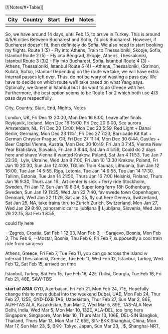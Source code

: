[![Notes/#*Table]]


| City | Country | Start | End | Notes |
| ---- | ------- | ----- | --- | ----- |
|      |         |       |     |       |


So, we have around 14 days, until Feb 15, to arrive in Turkey. This is around 4/5/6 cities
Between Bucharest and Sofia, I’d pick Bucharest. However, if Bucharest doesn’t fit, then definitely do Sofia.
We also need to start booking my flights.
Route 1 (5) - Fly into Athens, Train to Thessaloniki, Skopje, Sofia, Istanbul
Route 2 (5) - Fly into Beograd, Skopje, Athens, Thessaloniki, Istanbul 
Route 3 (3)2 - Fly into Bucharest, Sofia, Istanbul
Route 4 (3) - Athens, Thessaloniki, Istanbul
Route 5 (4) - Athens, Thessaloniki, (Strimon, Kulata, Sofia), Istanbul
Depending on the route we take, we will have extra interrail passes left over. Thus, do not be wary of wasting a pass day.
We have to decide on which route we’ll take based on what Yang says. Optimally, we 0meet in Istanbul but I do want to do Greece with her. Furthermore, the best option seems to be Route 1 or 2 which both use 4/3 pass days respectfully.


City, Country, Start, End, Nights, Notes

London, UK, Fri Dec 13 20:00, Mon Dec 16 8:00, Leave after finals
Reykjavik, Iceland, Mon Dec 16 15:00, Fri Dec 20 6:00, See aurora
Amsterdam, NL, Fri Dec 20 13:00, Mon Dec 23 5:59, Red Light + Danai
Berlin, Germany, Mon Dec 23 11:51, Fri Dec 27 7:23, Barricade Kit Kat + German Chrysler
Prague, CR, Fri Dec 27 11:14, Mon Dec 30 6:44, Castles + Beer Capital
Vienna, Austria, Mon Dec 30 10:49, Fri Jan 3 7:45, Vienna New Year
Bratislava, Slovakia, Fri Jan 3 8:44, Sat Jan 4 5:58, Could do 2 days here and shave Vienna if wanted
Krakow, Poland, Sat Jan 4 11:53, Tue Jan 7 23:30, 
Lyiv, Ukraine, Wed Jan 8 7:00, Fri Jan 10 13:30
Krakow, Poland, Fri Jan 10 20:30, Sun Jan 12 4:00, TGLink Train
Kaunas, Lithuania, Sun Jan 12 16:00, Tue Jan 14 5:55, 
Riga, Letonia, Tue Jan 14 9:55, Tue Jan 14 17:30, 
Tallinn, Estonia, Tue Jan 14 21:50, Thurs Jan 16 7:00
Helsinki, Finland, Thurs Jan 16 9:30, Thurs Jan 16 , Art center is sick + ferry ride
Stockholm, Sweden, Fri Jan 17, Sun Jan 19 8:34, Super long ferry 18h
Gothenburg, Sweden, Sun Jan 19 11:35, Wed Jan 22 7:40, fav swede town
Copenhagen, Denmark, Wed Jan 22 11:29, Sat Jan 25, fly out here
Geneva, Switzerland, Sat Jan 25, NA, take trains thru to Zurich
Zurich, Switzerland, Mon Jan 27, Wed Jan 29 8:40, panoramic car to ljubljana 🙂
Ljubljana, Slovenia, Wed Jan 29 22:15, Sat Feb 1 8:55,

could fly here

--Zagreb, Croatia, Sat Feb 1 12:03, Mon Feb 3,
--Sarajevo, Bosnia, Mon Feb 3, Thu Feb 6,
--Mostar, Bosnia, Thu Feb 6, Fri Feb 7, supposedly a cool train ride from sarajevo

Athens, Greece, Fri Feb 7, Tue Feb 11, you can go across the island w interrail
Thessaloniki, Greece, Tue Feb 11, Wed Feb 12,
Istanbul, Turkey, Wed Feb 12, Sat Feb 15, arrived on time

  

Istanbul, Turkey, Sat Feb 15, Tue Feb 18, 42E
Tbilisi, Georgia, Tue Feb 18, Fri Feb 21, 48E, SAW-TBS 

__start of ASIA__
GYD, Azerbaijan, Fri Feb 21, Mon Feb 24, 71E, Hopefully change this to move dubai into the weekend
Dubai, UAE, Mon Feb 24, Thur Feb 27, 125E, GYD-DXB 
TAS, Uzbekistan, Thur Feb 27, Sun Mar 2, 86E, AUH-TAS 
ALA, Kazakhstan, Sun Mar 2, Wed Mar 5, 89E, TAS-ALA
New Delhi, India, Wed Mar 5, Mon Mar 10, 132E, ALA-DEL, too long here 
Singapore, Singapore, Mon Mar 10, Thurs Mar 13, 106E, DEL-SIN
Bangkok, Thailand, Thurs Mar 13, Mon Mar 17, 65E, SIN-BKK
Shanghai, China, Mon Mar 17,  Sun Mar 23, $, BKK-
Tokyo, Japan, Sun Mar 23, , $, Shanghai-NRT, 